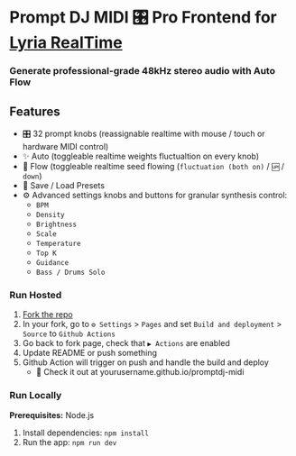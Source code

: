 # Prompt DJ MIDI 🎛️ Pro Frontend for [Lyria RealTime](https://deepmind.google/models/lyria/realtime/)

### Generate professional-grade 48kHz stereo audio with Auto Flow

## Features
- 🎛️ 32 prompt knobs (reassignable realtime with mouse / touch or hardware MIDI control)
- ✨ Auto (toggleable realtime weights fluctualtion on every knob)
- 🪩 Flow (toggleable realtime seed flowing (`fluctuation (both on)` / `🆙` / `down`)
- 💾 Save / Load Presets
- ⚙️ Advanced settings knobs and buttons for granular synthesis control:
  - `BPM`
  - `Density`
  - `Brightness`
  - `Scale`
  - `Temperature`
  - `Top K`
  - `Guidance`
  - `Bass / Drums Solo`

### Run Hosted

1. [Fork the repo](https://github.com/daoch4n/promptdj-midi/fork)
2. In your fork, go to `⚙️ Settings` > `Pages` and set `Build and deployment` > `Source` to `Github Actions`
3. Go back to fork page, check that `▶️ Actions` are enabled
4. Update README or push something
5. Github Action will trigger on push and handle the build and deploy
   - 🚀 Check it out at yourusername.github.io/promptdj-midi

### Run Locally

**Prerequisites:**  Node.js

1. Install dependencies:
   `npm install`
2. Run the app:
   `npm run dev`
